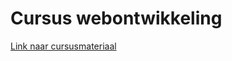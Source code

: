 # Cursus webontwikkeling

[Link naar cursusmateriaal](https://www.klascement.net/downloadbaar-lesmateriaal/155265/webontwikkeling-cursus)
